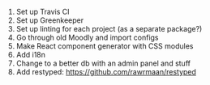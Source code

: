 1. Set up Travis CI
1. Set up Greenkeeper
1. Set up linting for each project (as a separate package?)
1. Go through old Moodly and import configs
1. Make React component generator with CSS modules
1. Add i18n
1. Change to a better db with an admin panel and stuff
1. Add restyped: https://github.com/rawrmaan/restyped
